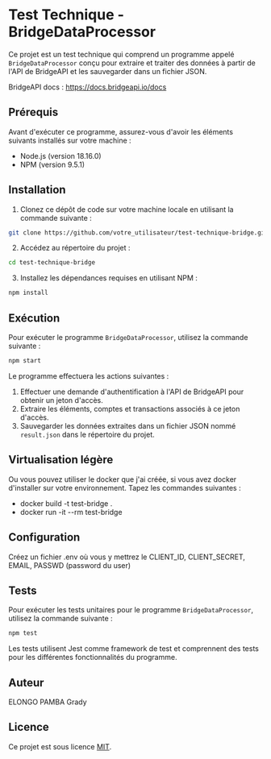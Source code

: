 
# Test Technique - BridgeDataProcessor

Ce projet est un test technique qui comprend un programme appelé `BridgeDataProcessor` conçu pour extraire et traiter des données à partir de l'API de BridgeAPI  et les sauvegarder dans un fichier JSON.

BridgeAPI docs : https://docs.bridgeapi.io/docs

## Prérequis

Avant d'exécuter ce programme, assurez-vous d'avoir les éléments suivants installés sur votre machine :

- Node.js (version 18.16.0)
- NPM (version 9.5.1)

## Installation

1. Clonez ce dépôt de code sur votre machine locale en utilisant la commande suivante :

```bash
git clone https://github.com/votre_utilisateur/test-technique-bridge.git
```

2. Accédez au répertoire du projet :

```bash
cd test-technique-bridge
```

3. Installez les dépendances requises en utilisant NPM :

```bash
npm install
```

## Exécution

Pour exécuter le programme `BridgeDataProcessor`, utilisez la commande suivante :

```bash
npm start
```

Le programme effectuera les actions suivantes :

1. Effectuer une demande d'authentification à l'API de BridgeAPI pour obtenir un jeton d'accès.
2. Extraire les éléments, comptes et transactions associés à ce jeton d'accès.
3. Sauvegarder les données extraites dans un fichier JSON nommé `result.json` dans le répertoire du projet.

## Virtualisation légère

Ou vous pouvez utiliser le docker que j'ai créée, si vous avez docker d'installer sur votre environnement.
Tapez les commandes suivantes :
-   docker build -t test-bridge .
-   docker run -it --rm test-bridge

## Configuration

Créez un fichier .env où vous y mettrez le CLIENT_ID, CLIENT_SECRET, EMAIL, PASSWD (password du user)

## Tests

Pour exécuter les tests unitaires pour le programme `BridgeDataProcessor`, utilisez la commande suivante :

```bash
npm test
```

Les tests utilisent Jest comme framework de test et comprennent des tests pour les différentes fonctionnalités du programme.

## Auteur

ELONGO PAMBA Grady 

## Licence

Ce projet est sous licence [MIT](LICENSE).
